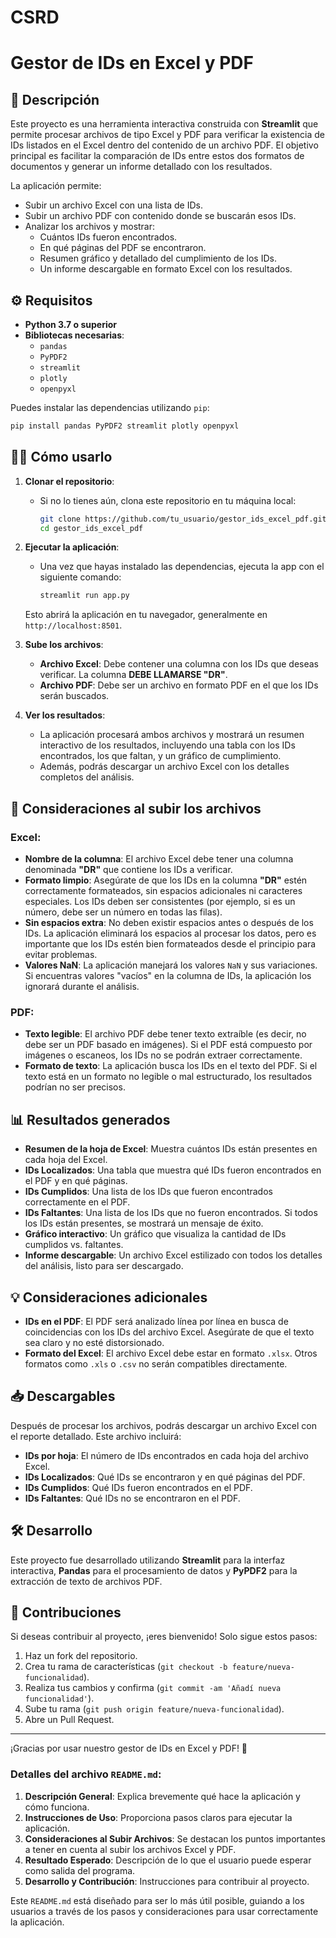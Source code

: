 # CSRD

# Gestor de IDs en Excel y PDF

## 🚀 Descripción

Este proyecto es una herramienta interactiva construida con **Streamlit** que permite procesar archivos de tipo Excel y PDF para verificar la existencia de IDs listados en el Excel dentro del contenido de un archivo PDF. El objetivo principal es facilitar la comparación de IDs entre estos dos formatos de documentos y generar un informe detallado con los resultados. 

La aplicación permite:

- Subir un archivo Excel con una lista de IDs.
- Subir un archivo PDF con contenido donde se buscarán esos IDs.
- Analizar los archivos y mostrar:
  - Cuántos IDs fueron encontrados.
  - En qué páginas del PDF se encontraron.
  - Resumen gráfico y detallado del cumplimiento de los IDs.
  - Un informe descargable en formato Excel con los resultados.

## ⚙️ Requisitos

- **Python 3.7 o superior**
- **Bibliotecas necesarias**:
  - `pandas`
  - `PyPDF2`
  - `streamlit`
  - `plotly`
  - `openpyxl`

Puedes instalar las dependencias utilizando `pip`:

```bash
pip install pandas PyPDF2 streamlit plotly openpyxl
```

## 🧑‍💻 Cómo usarlo

1. **Clonar el repositorio**:
   - Si no lo tienes aún, clona este repositorio en tu máquina local:

     ```bash
     git clone https://github.com/tu_usuario/gestor_ids_excel_pdf.git
     cd gestor_ids_excel_pdf
     ```

2. **Ejecutar la aplicación**:
   - Una vez que hayas instalado las dependencias, ejecuta la app con el siguiente comando:

     ```bash
     streamlit run app.py
     ```

   Esto abrirá la aplicación en tu navegador, generalmente en `http://localhost:8501`.

3. **Sube los archivos**:
   - **Archivo Excel**: Debe contener una columna con los IDs que deseas verificar. La columna **DEBE LLAMARSE "DR"**.
   - **Archivo PDF**: Debe ser un archivo en formato PDF en el que los IDs serán buscados.

4. **Ver los resultados**:
   - La aplicación procesará ambos archivos y mostrará un resumen interactivo de los resultados, incluyendo una tabla con los IDs encontrados, los que faltan, y un gráfico de cumplimiento.
   - Además, podrás descargar un archivo Excel con los detalles completos del análisis.

## 📄 Consideraciones al subir los archivos

### Excel:
- **Nombre de la columna**: El archivo Excel debe tener una columna denominada **"DR"** que contiene los IDs a verificar. 
- **Formato limpio**: Asegúrate de que los IDs en la columna **"DR"** estén correctamente formateados, sin espacios adicionales ni caracteres especiales. Los IDs deben ser consistentes (por ejemplo, si es un número, debe ser un número en todas las filas).
- **Sin espacios extra**: No deben existir espacios antes o después de los IDs. La aplicación eliminará los espacios al procesar los datos, pero es importante que los IDs estén bien formateados desde el principio para evitar problemas.
- **Valores NaN**: La aplicación manejará los valores `NaN` y sus variaciones. Si encuentras valores "vacíos" en la columna de IDs, la aplicación los ignorará durante el análisis.

### PDF:
- **Texto legible**: El archivo PDF debe tener texto extraíble (es decir, no debe ser un PDF basado en imágenes). Si el PDF está compuesto por imágenes o escaneos, los IDs no se podrán extraer correctamente.
- **Formato de texto**: La aplicación busca los IDs en el texto del PDF. Si el texto está en un formato no legible o mal estructurado, los resultados podrían no ser precisos.

## 📊 Resultados generados

- **Resumen de la hoja de Excel**: Muestra cuántos IDs están presentes en cada hoja del Excel.
- **IDs Localizados**: Una tabla que muestra qué IDs fueron encontrados en el PDF y en qué páginas.
- **IDs Cumplidos**: Una lista de los IDs que fueron encontrados correctamente en el PDF.
- **IDs Faltantes**: Una lista de los IDs que no fueron encontrados. Si todos los IDs están presentes, se mostrará un mensaje de éxito.
- **Gráfico interactivo**: Un gráfico que visualiza la cantidad de IDs cumplidos vs. faltantes.
- **Informe descargable**: Un archivo Excel estilizado con todos los detalles del análisis, listo para ser descargado.

## 💡 Consideraciones adicionales

- **IDs en el PDF**: El PDF será analizado línea por línea en busca de coincidencias con los IDs del archivo Excel. Asegúrate de que el texto sea claro y no esté distorsionado.
- **Formato del Excel**: El archivo Excel debe estar en formato `.xlsx`. Otros formatos como `.xls` o `.csv` no serán compatibles directamente.

## 📥 Descargables

Después de procesar los archivos, podrás descargar un archivo Excel con el reporte detallado. Este archivo incluirá:

- **IDs por hoja**: El número de IDs encontrados en cada hoja del archivo Excel.
- **IDs Localizados**: Qué IDs se encontraron y en qué páginas del PDF.
- **IDs Cumplidos**: Qué IDs fueron encontrados en el PDF.
- **IDs Faltantes**: Qué IDs no se encontraron en el PDF.

## 🛠️ Desarrollo

Este proyecto fue desarrollado utilizando **Streamlit** para la interfaz interactiva, **Pandas** para el procesamiento de datos y **PyPDF2** para la extracción de texto de archivos PDF.

## 🤝 Contribuciones

Si deseas contribuir al proyecto, ¡eres bienvenido! Solo sigue estos pasos:

1. Haz un fork del repositorio.
2. Crea tu rama de características (`git checkout -b feature/nueva-funcionalidad`).
3. Realiza tus cambios y confirma (`git commit -am 'Añadí nueva funcionalidad'`).
4. Sube tu rama (`git push origin feature/nueva-funcionalidad`).
5. Abre un Pull Request.

---

¡Gracias por usar nuestro gestor de IDs en Excel y PDF! 🎉


### Detalles del archivo `README.md`:

1. **Descripción General**: Explica brevemente qué hace la aplicación y cómo funciona.
2. **Instrucciones de Uso**: Proporciona pasos claros para ejecutar la aplicación.
3. **Consideraciones al Subir Archivos**: Se destacan los puntos importantes a tener en cuenta al subir los archivos Excel y PDF.
4. **Resultado Esperado**: Descripción de lo que el usuario puede esperar como salida del programa.
5. **Desarrollo y Contribución**: Instrucciones para contribuir al proyecto.

Este `README.md` está diseñado para ser lo más útil posible, guiando a los usuarios a través de los pasos y consideraciones para usar correctamente la aplicación.
